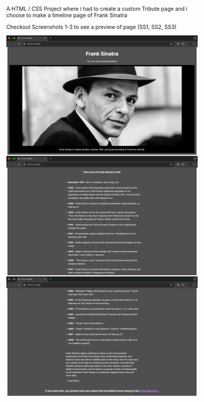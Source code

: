 A HTML / CSS Project where i had to create a custom Tribute page and i choose to make a timeline page of Frank Sinatra

Checkout Screenshots 1-3 to see a preview of page 
(SS1, SS2, SS3)

<img src="SS1.jpg"></img>
<img src="SS2.png"></img>
<img src="SS3.png"></img>
